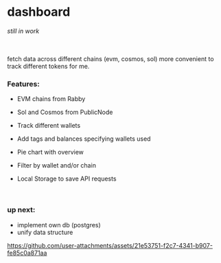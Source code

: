 # dashboard
*still in work*

<br><br>
fetch data across different chains (evm, cosmos, sol)
more convenient to track different tokens for me. 

### Features:
- EVM chains from Rabby
- Sol and Cosmos from PublicNode
- Track different wallets
- Add tags and balances specifying wallets used
- Pie chart with overview
- Filter by wallet and/or chain
- Local Storage to save API requests

  <br>


### up next:
- implement own db (postgres)
- unify data structure

https://github.com/user-attachments/assets/21e53751-f2c7-4341-b907-fe85c0a871aa

